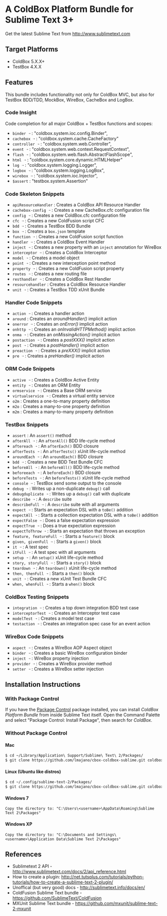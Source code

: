 # A ColdBox Platform Bundle for Sublime Text 3+

Get the latest Sublime Text from http://www.sublimetext.com

## Target Platforms

- ColdBox 5.X.X+
- TestBox 4.X.X

## Features

This bundle includes functionality not only for ColdBox MVC, but also for TestBox BDD/TDD, MockBox, WireBox, CacheBox and LogBox.

### Code Insight

Code completion for all major ColdBox + TestBox functions and scopes:

- `binder ➝` : "coldbox.system.ioc.config.Binder",
- `cachebox ➝` : "coldbox.system.cache.CacheFactory"
- `controller ➝` : "coldbox.system.web.Controller",
- `event ➝` : "coldbox.system.web.context.RequestContext",
- `flash ➝` : "coldbox.system.web.flash.AbstractFlashScope",
- `html ➝` : "coldbox.system.core.dynamic.HTMLHelper"
- `log ➝` : "coldbox.system.logging.Logger",
- `logbox ➝` : "coldbox.system.logging.LogBox",
- `wirebox ➝` : "coldbox.system.ioc.Injector",
- `$assert` : "testbox.system.Assertion"

### Code Skeleton Snippets

- `apiResourceHandler` : Creates a ColdBox API Resource Handler
- `cachebox-config ➝` : Creates a new CacheBox.cfc configuration file
- `config ➝` : Creates a new ColdBox.cfc configuration file
- `cfc ➝` : Creates a new ColdFusion script CFC
- `bdd ➝` : Creates a TestBox BDD Bundle
- `box ➝` : Creates a `box.json` template
- `function ➝` : Creates a new ColdFusion script function
- `handler ➝` : Creates a ColdBox Event Handler
- `inject ➝` : Creates a new property with an `inject` annotation for WireBox
- `interceptor ➝` : Creates a ColdBox Interceptor
- `model ➝` : Creates a model object
- `point ➝` : Creates a new interception point method
- `property ➝` : Creates a new ColdFusion script property
- `routes ➝` : Creates a new routing file
- `resthandler ➝` : Creates a ColdBox Rest Handler
- `resourcehandler` : Creates a ColdBox Resource Handler
- `unit ➝` : Creates a TestBox TDD xUnit Bundle

### Handler Code Snippets

- `action ➝` : Creates a handler action
- `around` : Creates an *aroundHandler()* implicit action
- `onerror ➝` : Creates an *onError()* implicit action
- `onhttp ➝` : Creates an *onInvalidHTTPMethod()* implict action
- `onma ➝` : Creates an *onMissingAction()* implicit action
- `postaction ➝` : Creates a *postXXX()* implicit action
- `post ➝` : Creates a *postHandler()* implicit action
- `preaction ➝` : Creates a *preXXX()* implicit action
- `pre ➝` : Creates a *preHandler()* implicit action

### ORM Code Snippets

- `active ➝` : Creates a ColdBox Active Entity
- `entity ➝` : Creates an ORM Entity
- `ormservice ➝` : Creates a Base ORM service
- `virtualservice ➝` : Creates a virtual entity service
- `o2m` : Creates a one-to-many property definition
- `m2o` : Creates a many-to-one property definition
- `m2m` : Creates a many-to-many property definition

### TestBox Snippets

- `assert` : An `assert()` method
- `afterAll ➝` : An `afterAll()` BDD life-cycle method
- `aftereach ➝` : An `afterEach()` BDD closure
- `afterTests ➝` : An `afterTests()` xUnit life-cycle method
- `aroundEach ➝` : An `aroundEach()` BDD closure
- `bdd ➝` : Creates a new BDD Test Bundle CFC
- `beforeAll ➝` : An `beforeAll()` BDD life-cycle method
- `beforeeach ➝` : A `beforeEach()` BDD closure
- `beforeTests ➝` : An `beforeTests()` xUnit life-cycle method
- `console ➝` : TestBox send some output to the console
- `debug ➝` : Writes up a non-duplicate `debug()` call
- `debugduplicate ➝` : Writes up a `debug()` call with duplicate
- `describe ➝` : A `describe` suite
- `describeFull ➝` : A `describe` suite with all arguments
- `expect ➝` : Starts an expectation DSL with a `toBe()` addition
- `expectAll ➝` : Starts a collection expectation DSL with a `toBe()` addition
- `expectFalse ➝` : Does a false expectation expression
- `expectTrue ➝` : Does a true expectation expression
- `expectToThrow ➝` : Starts an expectation that throws an exception
- `feature, featureFull ➝` : Starts a `feature()` block
- `given, givenFull ➝` : Starts a `given()` block
- `it ➝` : A test spec
- `itFull ➝` : A test spec with all arguments
- `setup ➝` : An `setup()` xUnit life-cycle method
- `story, storyFull ➝` : Starts a `story()` block
- `teardown ➝` : An `teardown()` xUnit life-cycle method
- `then, thenFull ➝` : Starts a `then()` block
- `unit ➝` : Creates a new xUnit Test Bundle CFC
- `when, whenFull ➝` : Starts a `when()` block

### ColdBox Testing Snippets

- `integration ➝` : Creates a top down integration BDD test case
- `interceptorTest ➝` : Creates an Interceptor test case
- `modelTest ➝` : Creates a model test case
- `testaction ➝` : Creates an integration spec case for an event action

### WireBox Code Snippets

- `aspect ➝` : Creates a WireBox AOP Aspect object
- `binder ➝` : Creates a basic WireBox configuration binder
- `inject ➝` : WireBox property injection
- `provider ➝` : Creates a WireBox provider method
- `setter ➝` : Creates a WireBox setter injection

## Installation Instructions

### With Package Control

If you have the [Package Control](http://wbond.net/sublime_packages/package_control) package installed, you can install *ColdBox Platform Bundle* from inside Sublime Text itself. Open the Command Palette and select "Package Control: Install Package", then search for *ColdBox*.

### Without Package Control

#### Mac

```bash
$ cd ~/Library/Application\ Support/Sublime\ Text\ 2/Packages/
$ git clone https://github.com/lmajano/cbox-coldbox-sublime.git coldbox
```

#### Linux (Ubuntu like distros)

```bash
$ cd ~/.config/sublime-text-2/Packages/
$ git clone https://github.com/lmajano/cbox-coldbox-sublime.git coldbox
```

#### Windows 7

`Copy the directory to: "C:\Users\<username>\AppData\Roaming\Sublime Text 2\Packages"`

#### Windows XP

`Copy the directory to: "C:\Documents and Settings\<username>\Application Data\Sublime Text 2\Packages"`

## References

- Sublimetext 2 API - http://www.sublimetext.com/docs/2/api_reference.html
- How to create a plugin: http://net.tutsplus.com/tutorials/python-tutorials/how-to-create-a-sublime-text-2-plugin/
- Unoffical (but very good) docs - http://sublimetext.info/docs/en/
- ColdFusion Sublime Text bundle - https://github.com/SublimeText/ColdFusion
- MXUnit Sublime Text bundle - https://github.com/mxunit/sublime-text-2-mxunit
